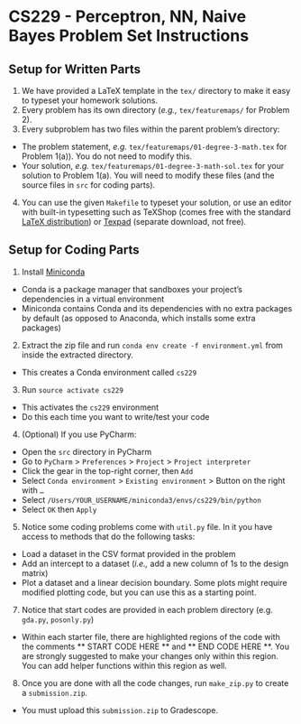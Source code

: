 # CS229 - Perceptron, NN, Naive Bayes Problem Set Instructions


## Setup for Written Parts

1. We have provided a LaTeX template in the `tex/` directory to make it easy to typeset your homework solutions.
2. Every problem has its own directory (*e.g.,* `tex/featuremaps/` for Problem 2).
3. Every subproblem has two files within the parent problem’s directory:
  - The problem statement, *e.g.* `tex/featuremaps/01-degree-3-math.tex` for Problem 1(a)). You do not need to modify this.
  - Your solution, *e.g.* `tex/featuremaps/01-degree-3-math-sol.tex` for your solution to Problem 1(a). You will need to modify these files (and the source files in `src` for coding parts).
4. You can use the given `Makefile` to typeset your solution, or use an editor with built-in typesetting such as TeXShop (comes free with the standard [LaTeX distribution](https://www.latex-project.org/get/)) or [Texpad](https://www.texpad.com/) (separate download, not free).


## Setup for Coding Parts

1. Install [Miniconda](https://docs.conda.io/en/latest/miniconda.html)
  - Conda is a package manager that sandboxes your project’s dependencies in a virtual environment
  - Miniconda contains Conda and its dependencies with no extra packages by default (as opposed to Anaconda, which installs some extra packages)
2. Extract the zip file and run `conda env create -f environment.yml` from inside the extracted directory.
  - This creates a Conda environment called `cs229`
3. Run `source activate cs229`
  - This activates the `cs229` environment
  - Do this each time you want to write/test your code
4. (Optional) If you use PyCharm:
  - Open the `src` directory in PyCharm
  - Go to `PyCharm` > `Preferences` > `Project` > `Project interpreter`
  - Click the gear in the top-right corner, then `Add`
  - Select `Conda environment` > `Existing environment` > Button on the right with `…`
  - Select `/Users/YOUR_USERNAME/miniconda3/envs/cs229/bin/python`
  - Select `OK` then `Apply`
5. Notice some coding problems come with `util.py` file. In it you have access to methods that do the following tasks:
  - Load a dataset in the CSV format provided in the problem
  - Add an intercept to a dataset (*i.e.,* add a new column of 1s to the design matrix)
  - Plot a dataset and a linear decision boundary. Some plots might require modified plotting code, but you can use this as a starting point.
7. Notice that start codes are provided in each problem directory (e.g. `gda.py`, `posonly.py`)
  - Within each starter file, there are highlighted regions of the code with the comments ** START CODE HERE ** and ** END CODE HERE **. You are strongly suggested to make your changes only within this region. You can add helper functions within this region as well.
8. Once you are done with all the code changes, run `make_zip.py` to create a `submission.zip`.
  - You must upload this `submission.zip` to Gradescope.
